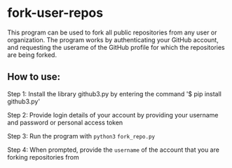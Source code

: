 # fork-user-repos

This program can be used to fork all public repositories from any user or organization. The program works by authenticating your GitHub account, and requesting the userame of the GitHub profile for which the repositories are being forked.

## How to use:

Step 1: Install the library github3.py by entering the command '$ pip install github3.py'

Step 2: Provide login details of your account by providing your username and password or personal access token

Step 3: Run the program with `python3` `fork_repo.py` 

Step 4: When prompted, provide the `username` of the account that you are forking repositories from 

